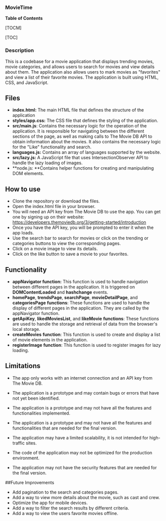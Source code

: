 ### MovieTime

**Table of Contents**

[TOCM]

[TOC]

### Description

This is a codebase for a movie application that displays trending movies, movie categories, and allows users to search for movies and view details about them. The application also allows users to mark movies as "favorites" and view a list of their favorite movies. The application is built using HTML, CSS, and JavaScript.

## Files

- **index.html:** The main HTML file that defines the structure of the application
- **styles/app.css:** The CSS file that defines the styling of the application.
- **src/main.js**: Contains the necessary logic for the operation of the application. It is responsible for navigating between the different sections of the page, as well as making calls to The Movie DB API to obtain information about the movies. It also contains the necessary logic for the "Like" functionality and search.
- **languages.js:** Contains an array of languages supported by the website.
- **src/lazy.js:** A JavaScript file that uses IntersectionObserver API to handle the lazy loading of images.
- **node.js: **Contains helper functions for creating and manipulating DOM elements. 

## How to use

- Clone the repository or download the files.
- Open the index.html file in your browser.
- You will need an API key from The Movie DB to use the app. You can get one by signing up on their website: https://developers.themoviedb.org/3/getting-started/introduction
- Once you have the API key, you will be prompted to enter it when the app loads.
- Use the search bar to search for movies or click on the trending or categories buttons to view the corresponding pages.
- Click on a movie image to view its details.
- Click on the like button to save a movie to your favorites.

## Functionality
- **appNavigator function:** This function is used to handle navigation between different pages in the application. It is triggered on **DOMContentLoaded** and **hashchange** events.
- **homePage**, **trendsPage**, **searchPage**, **movieDetailPage**, and **categoriesPage** **functions**: These functions are used to handle the display of different pages in the application. They are called by the appNavigator function.
- **getApiKey**, **likedMoviesList**, and **likeMovie** **functions**: These functions are used to handle the storage and retrieval of data from the browser's local storage.
- **createMovies** **function**: This function is used to create and display a list of movie elements in the application.
- **registerImage** **function**: This function is used to register images for lazy loading.

## Limitations
- The app only works with an internet connection and an API key from The Movie DB.
- The application is a prototype and may contain bugs or errors that have not yet been identified.

- The application is a prototype and may not have all the features and functionalities implemented.

- The application is a prototype and may not have all the features and functionalities that are needed for the final version.

- The application may have a limited scalability, it is not intended for high-traffic sites.

- The code of the application may not be optimized for the production environment.

- The application may not have the security features that are needed for the final version.

##Future Improvements

- Add pagination to the search and categories pages.
- Add a way to view more details about the movie, such as cast and crew.
- Optimize the app for mobile devices.
- Add a way to filter the search results by different criteria.
- Add a way to view the users favorite movies offline.